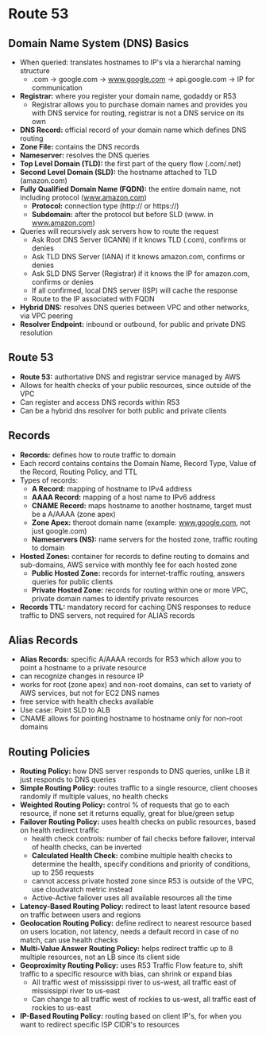 # Route 53

## Domain Name System (DNS) Basics
- When queried: translates hostnames to IP's via a hierarchal naming structure
    - .com -> google.com -> www.google.com -> api.google.com -> IP for communication
- **Registrar:** where you register your domain name, godaddy or R53
    - Registrar allows you to purchase domain names and provides you with DNS service for routing, registrar is not a DNS service on its own
- **DNS Record:** official record of your domain name which defines DNS routing
- **Zone File:** contains the DNS records
- **Nameserver:** resolves the DNS queries
- **Top Level Domain (TLD):** the first part of the query flow (.com/.net)
- **Second Level Domain (SLD):** the hostname attached to TLD (amazon.com)
- **Fully Qualified Domain Name (FQDN):** the entire domain name, not including protocol (www.amazon.com)
    - **Protocol:** connection type (http:// or https://)
    - **Subdomain:** after the protocol but before SLD (www. in www.amazon.com)
- Queries will recursively ask servers how to route the request
    - Ask Root DNS Server (ICANN) if it knows TLD (.com), confirms or denies
    - Ask TLD DNS Server (IANA) if it knows amazon.com, confirms or denies
    - Ask SLD DNS Server (Registrar) if it knows the IP for amazon.com, confirms or denies
    - If all confirmed, local DNS server (ISP) will cache the response
    - Route to the IP associated with FQDN
- **Hybrid DNS:** resolves DNS queries between VPC and other networks, via VPC peering
- **Resolver Endpoint:** inbound or outbound, for public and private DNS resolution

## Route 53
- **Route 53:** authortative DNS and registrar service managed by AWS
- Allows for health checks of your public resources, since outside of the VPC
- Can register and access DNS records within R53
- Can be a hybrid dns resolver for both public and private clients

## Records
- **Records:** defines how to route traffic to domain
- Each record contains contains the Domain Name, Record Type, Value of the Record, Routing Policy, and TTL
- Types of records:
    - **A Record:** mapping of hostname to IPv4 address
    - **AAAA Record:** mapping of a host name to IPv6 address
    - **CNAME Record:** maps hostname to another hostname, target must be a A/AAAA (zone apex)
    - **Zone Apex:** theroot domain name (example: www.google.com, not just google.com)
    - **Nameservers (NS):** name servers for the hosted zone, traffic routing to domain
- **Hosted Zones:** container for records to define routing to domains and sub-domains, AWS service with monthly fee for each hosted zone
    - **Public Hosted Zone:** records for internet-traffic routing, answers queries for public clients
    - **Private Hosted Zone:** records for routing within one or more VPC, private domain names to identify private resources
- **Records TTL:** mandatory record for caching DNS responses to reduce traffic to DNS servers, not required for ALIAS records

## Alias Records
- **Alias Records:** specific A/AAAA records for R53 which allow you to point a hostname to a private resource
- can recognize changes in resource IP
- works for root (zone apex) and non-root domains, can set to variety of AWS services, but not for EC2 DNS names
- free service with health checks available 
- Use case: Point SLD to ALB 
- CNAME allows for pointing hostname to hostname only for non-root domains

## Routing Policies
- **Routing Policy:** how DNS server responds to DNS queries, unlike LB it just responds to DNS queries
- **Simple Routing Policy:** routes traffic to a single resource, client chooses randomly if multiple values, no health checks
- **Weighted Routing Policy:** control % of requests that go to each resource, if none set it returns equally, great for blue/green setup
- **Failover Routing Policy:** uses health checks on public resources, based on health redirect traffic
    - health check controls: number of fail checks before failover, interval of health checks, can be inverted
    - **Calculated Health Check:** combine multiple health checks to determine the health, specify conditions and priority of conditions, up to 256 requests
    - cannot access private hosted zone since R53 is outside of the VPC, use cloudwatch metric instead
    - Active-Active failover uses all available resources all the time
- **Latency-Based Routing Policy:** redirect to least latent resource based on traffic between users and regions
- **Geolocation Routing Policy:** define redirect to nearest resource based on users location, not latency, needs a default record in case of no match, can use health checks
- **Multi-Value Answer Routing Policy:** helps redirect traffic up to 8 multiple resources, not an LB since its client side
- **Geoproximity Routing Policy:** uses R53 Traffic Flow feature to, shift traffic to a specific resource with bias, can shrink or expand bias
    - All traffic west of mississippi river to us-west, all traffic east of mississippi river to us-east
    - Can change to all traffic west of rockies to us-west, all traffic east of rockies to us-east
- **IP-Based Routing Policy:** routing based on client IP's, for when you want to redirect specific ISP CIDR's to resources

